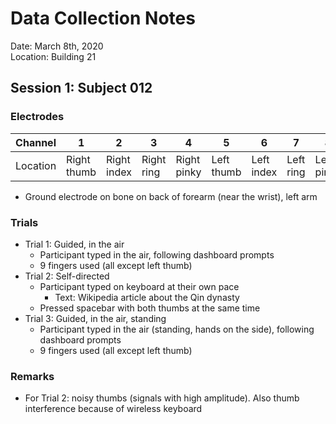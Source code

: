 # Data Collection Notes

Date: March 8th, 2020\
Location: Building 21

## Session 1: Subject 012

### Electrodes

| Channel  |      1      |      2      |      3     |       4     |      5      |      6      |     7      |     8       |
|----------|-------------|-------------|------------|-------------|-------------|-------------|------------|-------------|
| Location | Right thumb | Right index | Right ring | Right pinky | Left thumb  | Left index  | Left ring  | Left pinky  |

- Ground electrode on bone on back of forearm (near the wrist), left arm

### Trials
- Trial 1: Guided, in the air
    - Participant typed in the air, following dashboard prompts
    - 9 fingers used (all except left thumb)
- Trial 2: Self-directed
    - Participant typed on keyboard at their own pace
        - Text: Wikipedia article about the Qin dynasty
    - Pressed spacebar with both thumbs at the same time
- Trial 3: Guided, in the air, standing
    - Participant typed in the air (standing, hands on the side), following dashboard prompts
    - 9 fingers used (all except left thumb)

### Remarks
- For Trial 2: noisy thumbs (signals with high amplitude). Also thumb interference because of wireless keyboard

